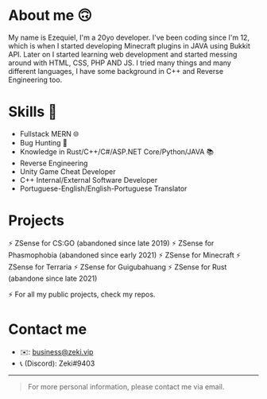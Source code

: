 # About me 🙃

My name is Ezequiel, I'm a 20yo developer.
I've been coding since I'm 12, which is when I started developing
Minecraft plugins in JAVA using Bukkit API.
Later on I started learning web development and started messing around with HTML, CSS, PHP AND JS.
I tried many things and many different languages, I have some background in C++ and Reverse Engineering too.

# Skills 💪

- Fullstack MERN 🌐
- Bug Hunting 🐞
- Knowledge in Rust/C++/C#/ASP.NET Core/Python/JAVA 📚
- Reverse Engineering
- Unity Game Cheat Developer
- C++ Internal/External Software Developer
- Portuguese-English/English-Portuguese Translator

# Projects

⚡ ZSense for CS:GO (abandoned since late 2019)
⚡ ZSense for Phasmophobia (abandoned since early 2021)
⚡ ZSense for Minecraft
⚡ ZSense for Terraria
⚡ ZSense for Guigubahuang
⚡ ZSense for Rust (abandone since late 2021)

⚡ For all my public projects, check my repos.

# Contact me

- ✉️: business@zeki.vip
- 📞 (Discord): Zeki#9403

------
> For more personal information, please contact me via email.
